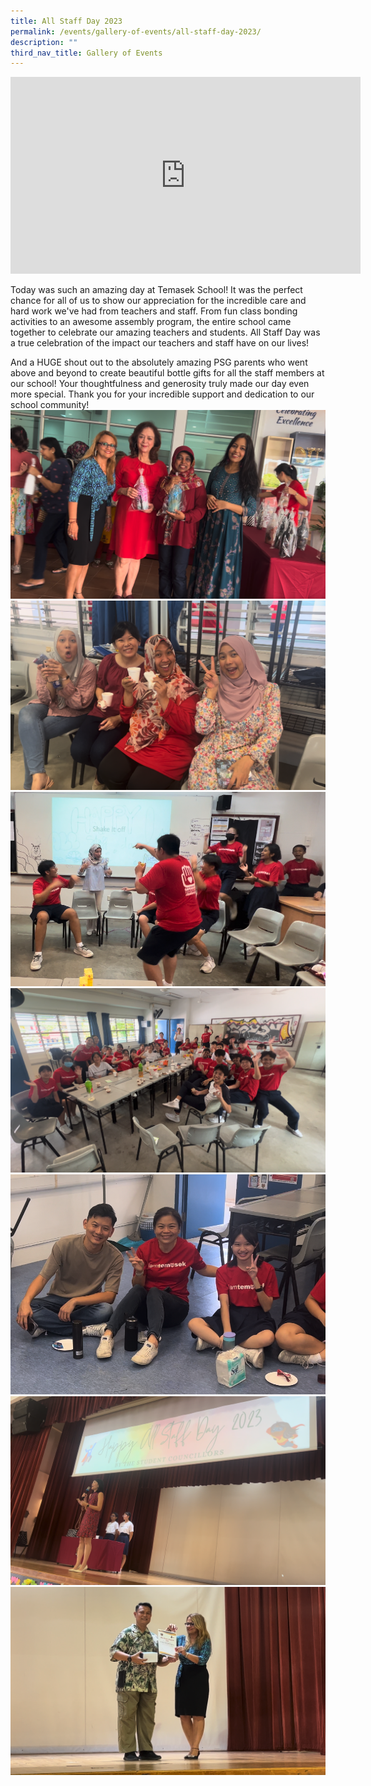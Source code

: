 ```yaml
---
title: All Staff Day 2023
permalink: /events/gallery-of-events/all-staff-day-2023/
description: ""
third_nav_title: Gallery of Events
---
```

<iframe allowfullscreen="" allow="accelerometer; autoplay; clipboard-write; encrypted-media; gyroscope; picture-in-picture; web-share" frameborder="0" title="YouTube video player" src="https://www.youtube.com/embed/EeP85xo7iHY?si=-pgbj0bwWwTDB274" height="315" width="560"></iframe>

Today was such an amazing day at Temasek School! It was the perfect chance for all of us to show our appreciation for the incredible care and hard work we've had from teachers and staff. From fun class bonding activities to an awesome assembly program, the entire school came together to celebrate our amazing teachers and students. All Staff Day was a true celebration of the impact our teachers and staff have on our lives!

And a HUGE shout out to the absolutely amazing PSG parents who went above and beyond to create beautiful bottle gifts for all the staff members at our school! Your thoughtfulness and generosity truly made our day even more special. Thank you for your incredible support and dedication to our school community!
![](/images/2023%20tms%20asd%2001.png)
![](/images/2023%20tms%20asd%2002.png)
![](/images/2023%20tms%20asd%2003.png)
![](/images/2023%20tms%20asd%2004.png)
![](/images/2023%20tms%20asd%2005.png)
![](/images/2023%20tms%20asd%2006.png)
![](/images/2023%20tms%20asd%2007.png)


